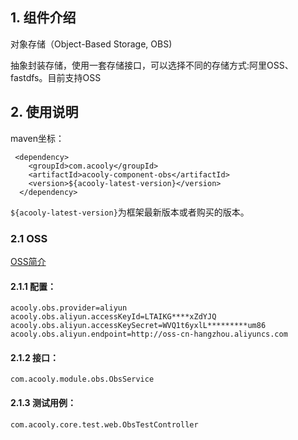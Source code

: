 <!-- title: 对象存储访问组件  -->
<!-- type: infrastructure -->
<!-- author: shuijing -->
## 1. 组件介绍

对象存储（Object-Based Storage, OBS)

抽象封装存储，使用一套存储接口，可以选择不同的存储方式:阿里OSS、fastdfs。目前支持OSS

## 2. 使用说明

maven坐标：

     <dependency>
        <groupId>com.acooly</groupId>
        <artifactId>acooly-component-obs</artifactId>
        <version>${acooly-latest-version}</version>
      </dependency>

`${acooly-latest-version}`为框架最新版本或者购买的版本。

### 2.1 OSS 

[OSS简介](https://help.aliyun.com/product/31815.html?spm=5176.doc31817.6.55.hkKLeQ)

#### 2.1.1 配置： 

    acooly.obs.provider=aliyun
    acooly.obs.aliyun.accessKeyId=LTAIKG****xZdYJQ
    acooly.obs.aliyun.accessKeySecret=WVQ1t6yxlL*********um86
    acooly.obs.aliyun.endpoint=http://oss-cn-hangzhou.aliyuncs.com
 

####  2.1.2 接口：

    com.acooly.module.obs.ObsService

#### 2.1.3 测试用例：

    com.acooly.core.test.web.ObsTestController

   